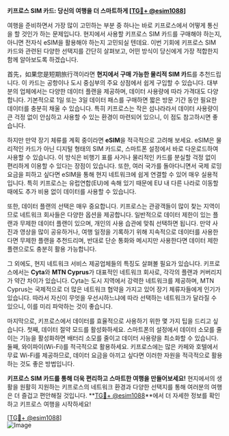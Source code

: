 **키프로스 SIM 카드: 당신의 여행을 더 스마트하게 [[TG💪+ @esim1088](https://t.me/s/esim1088)]**

여행을 준비하면서 가장 많이 고민하는 부분 중 하나는 바로 키프로스에서 어떻게 통신을 할 것인가 하는 문제입니다. 현지에서 사용할 키프로스 SIM 카드를 구매해야 하는지, 아니면 전자식 eSIM을 활용해야 하는지 고민되실 텐데요. 이번 기회에 키프로스 SIM 카드와 관련된 다양한 선택지를 간단히 살펴보고, 어떤 방식이 당신에게 가장 적합한지 함께 알아보도록 하겠습니다.

首先，如果您是短期旅行객이라면 **현지에서 구매 가능한 물리적 SIM 카드**를 추천드립니다. 이 카드는 공항이나 도시 중심부의 주요 상점에서 쉽게 구입할 수 있습니다. 대부분의 업체에서는 다양한 데이터 플랜을 제공하며, 데이터 사용량에 따라 가격대도 다양합니다. 기본적으로 1일 또는 3일 데이터 패스를 구매하면 짧은 방문 기간 동안 필요한 데이터를 충분히 채울 수 있습니다. 특히 키프로스는 작은 섬나라라서 데이터 사용량이 큰 걱정 없이 안심하고 사용할 수 있는 환경이 마련되어 있으니, 이 점도 참고하시면 좋습니다.

하지만 만약 장기 체류를 계획 중이라면 **eSIM**을 적극적으로 고려해 보세요. eSIM은 물리적인 카드가 아닌 디지털 형태의 SIM 카드로, 스마트폰 설정에서 바로 다운로드하여 사용할 수 있습니다. 이 방식은 비행기 표를 사거나 물리적인 카드를 분실할 걱정 없이 편리하게 이용할 수 있다는 장점이 있습니다. 또한, 여러 국가를 돌아다니면서 국제 로밍 요금을 피하고 싶다면 eSIM을 통해 현지 네트워크에 쉽게 연결할 수 있어 매우 실용적입니다. 특히 키프로스는 유럽연합(EU)에 속해 있기 때문에 EU 내 다른 나라로 이동할 때에도 추가 비용 없이 데이터를 사용할 수 있습니다.

또한, 데이터 플랜의 선택은 매우 중요합니다. 키프로스는 관광객들이 많이 찾는 지역이므로 네트워크 회사들은 다양한 옵션을 제공합니다. 일반적으로 데이터 제한이 있는 플랜과 무제한 데이터 플랜이 있으며, 개인의 사용 습관에 맞춰 선택하면 됩니다. 만약 사진과 영상을 많이 공유하거나, 여행 일정을 기록하기 위해 지속적으로 데이터를 사용한다면 무제한 플랜을 추천드리며, 반대로 단순 통화와 메시지만 사용한다면 데이터 제한 플랜으로도 충분히 활용 가능합니다.

그 외에도, 현지 네트워크 서비스 제공업체들의 특징도 살펴볼 필요가 있습니다. 키프로스에서는 **Cyta**와 **MTN Cyprus**가 대표적인 네트워크 회사로, 각각의 플랜과 커버리지가 약간 차이가 있습니다. Cyta는 도시 지역에서 강력한 네트워크를 제공하며, MTN Cyprus는 국제적으로 더 많은 네트워크 협약을 가지고 있어 장기 체류자들에게 인기가 있습니다. 따라서 자신이 무엇을 우선시하느냐에 따라 선택하는 네트워크가 달라질 수 있으니, 이를 미리 파악하는 것이 좋습니다.

마지막으로, 키프로스에서 데이터를 효율적으로 사용하기 위한 몇 가지 팁을 드리고 싶습니다. 첫째, 데이터 절약 모드를 활성화하세요. 스마트폰의 설정에서 데이터 소모를 줄이는 기능을 활성화하면 배터리 소모를 줄이고 데이터 사용량을 최소화할 수 있습니다. 둘째, 와이파이(Wi-Fi)를 적극적으로 활용하세요. 키프로스에는 많은 카페와 호텔에서 무료 Wi-Fi를 제공하므로, 데이터 요금을 아끼고 싶다면 이러한 자원을 적극적으로 활용하는 것도 좋은 방법입니다.

**키프로스 SIM 카드를 통해 더욱 편리하고 스마트한 여행을 만들어보세요!** 현지에서의 생활을 원활히 지원하는 키프로스의 네트워크 환경과 다양한 선택지를 통해 여러분의 여행은 더 즐겁고 편안해질 것입니다. **[TG💪+ @esim1088](https://t.me/s/esim1088)**에서 더 자세한 정보를 확인하고 키프로스 여행을 시작하세요!

[[TG💪+ @esim1088](https://t.me/s/esim1088)]  
![Image](https://i.postimg.cc/Y0z9fWf4/image.png)